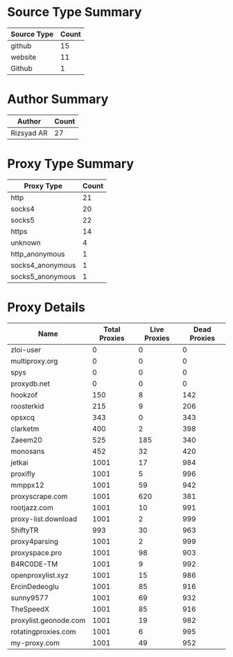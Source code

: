 # Source Type Summary

| Source Type | Count |
|-------------|-------|
| github | 15 |
| website | 11 |
| Github | 1 |


# Author Summary

| Author | Count |
|--------|-------|
| Rizsyad AR | 27 |


# Proxy Type Summary

| Proxy Type | Count |
|------------|-------|
| http | 21 |
| socks4 | 20 |
| socks5 | 22 |
| https | 14 |
| unknown | 4 |
| http_anonymous | 1 |
| socks4_anonymous | 1 |
| socks5_anonymous | 1 |


# Proxy Details

| Name | Total Proxies | Live Proxies | Dead Proxies |
|------|---------------|--------------|---------------|
| zloi-user | 0 | 0 | 0 |
| multiproxy.org | 0 | 0 | 0 |
| spys | 0 | 0 | 0 |
| proxydb.net | 0 | 0 | 0 |
| hookzof | 150 | 8 | 142 |
| roosterkid | 215 | 9 | 206 |
| opsxcq | 343 | 0 | 343 |
| clarketm | 400 | 2 | 398 |
| Zaeem20 | 525 | 185 | 340 |
| monosans | 452 | 32 | 420 |
| jetkai | 1001 | 17 | 984 |
| proxifly | 1001 | 5 | 996 |
| mmppx12 | 1001 | 59 | 942 |
| proxyscrape.com | 1001 | 620 | 381 |
| rootjazz.com | 1001 | 10 | 991 |
| proxy-list.download | 1001 | 2 | 999 |
| ShiftyTR | 993 | 30 | 963 |
| proxy4parsing | 1001 | 2 | 999 |
| proxyspace.pro | 1001 | 98 | 903 |
| B4RC0DE-TM | 1001 | 9 | 992 |
| openproxylist.xyz | 1001 | 15 | 986 |
| ErcinDedeoglu | 1001 | 85 | 916 |
| sunny9577 | 1001 | 69 | 932 |
| TheSpeedX | 1001 | 85 | 916 |
| proxylist.geonode.com | 1001 | 19 | 982 |
| rotatingproxies.com | 1001 | 6 | 995 |
| my-proxy.com | 1001 | 49 | 952 |
